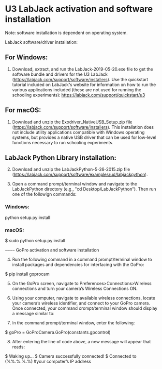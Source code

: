# U3 LabJack activation and software installation  

Note: software installation is dependent on operating system.

LabJack software/driver installation:

## For Windows:

1.	Download, extract, and run the LabJack-2019-05-20.exe file to get the software bundle and drivers for the U3 LabJack (https://labjack.com/support/software/installers). Use the quickstart tutorial included on LabJack's website for information on how to run the various applications included (these are not used for running the schooling experiments): https://labjack.com/support/quickstart/u3

## For macOS:

1. Download and unzip the Exodriver_NativeUSB_Setup.zip file (https://labjack.com/support/software/installers). This installation does not include utility applications compatible with Windows operating systems, but provides a native USB driver that can be used for low-level functions necessary to run schooling experiments.

## LabJack Python Library installation:

2. Download and unzip the LabJackPython-5-26-2015.zip file (https://labjack.com/support/software/examples/ud/labjackpython).

3. Open a command prompt/terminal window and navigate to the LabJackPython directory (e.g., "cd Desktop/LabJackPython"). Then run one of the followign commands:

### Windows:

python setup.py install

### macOS:

$ sudo python setup.py install

----- GoPro activation and software installation

4.	Run the following command in a command prompt/terminal window to install packages and dependencies for interfacing with the GoPro:

$ pip install goprocam

5.	On the GoPro screen, navigate to Preferences>Connections>Wireless connections and turn your camera’s Wireless Connections ON.

6.	Using your computer, navigate to available wireless connections, locate your camera’s wireless identifier, and connect to your GoPro camera. Once connected, your command crompt/terminal window should display a message similar to:


7.	In the command prompt/terminal window, enter the following:

$ goPro = GoProCamera.GoPro(constants.gpcontrol)

8.	After entering the line of code above, a new message will appear that reads:

$ Waking up...
$ Camera successfully connected!
$ Connected to (%%.%.%.%) #your computer’s IP address  
